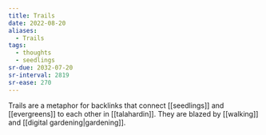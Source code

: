 ```yaml
---
title: Trails
date: 2022-08-20
aliases:
  - Trails
tags:
  - thoughts
  - seedlings
sr-due: 2032-07-20
sr-interval: 2819
sr-ease: 270
---
```

Trails are a metaphor for backlinks that connect [[seedlings]] and [[evergreens]] to each other in [[talahardin]]. They are blazed by [[walking]] and [[digital gardening|gardening]].